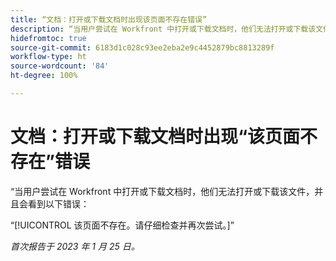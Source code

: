 ```yaml
---
title: “文档：打开或下载文档时出现该页面不存在错误”
description: “当用户尝试在 Workfront 中打开或下载文档时，他们无法打开或下载该文件，并且会看到错误”
hidefromtoc: true
source-git-commit: 6183d1c028c93ee2eba2e9c4452879bc8813289f
workflow-type: ht
source-wordcount: '84'
ht-degree: 100%

---
```



# 文档：打开或下载文档时出现“该页面不存在”错误

<!--This article is on the WF and WFP TOC-->

“当用户尝试在 Workfront 中打开或下载文档时，他们无法打开或下载该文件，并且会看到以下错误：

“[!UICONTROL 该页面不存在。请仔细检查并再次尝试。]”

_首次报告于 2023 年 1 月 25 日。_
